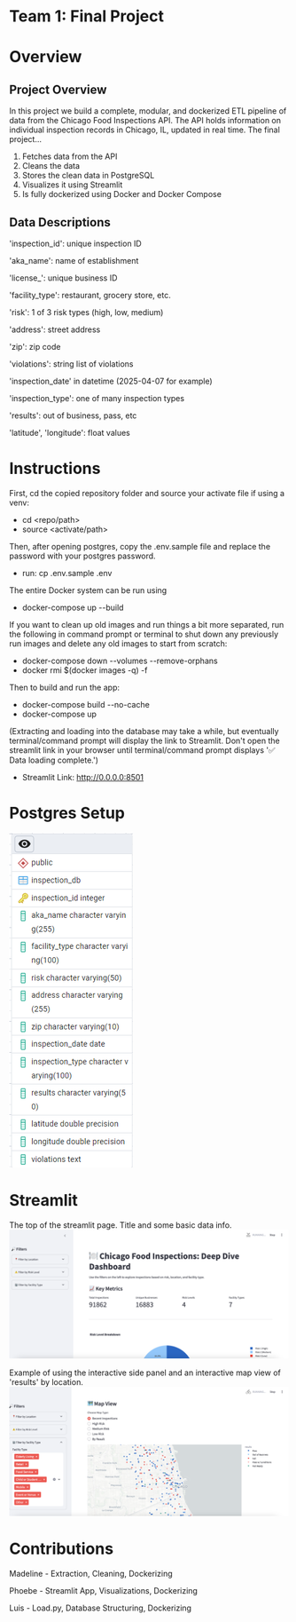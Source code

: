 # Team 1: Final Project

# Overview

## **Project Overview**
In this project we build a complete, modular, and dockerized ETL pipeline of data from the Chicago Food Inspections API. The API holds information on individual inspection records in Chicago, IL, updated in real time. The final project...

1. Fetches data from the API
2. Cleans the data
3. Stores the clean data in PostgreSQL
4. Visualizes it using Streamlit
5. Is fully dockerized using Docker and Docker Compose


## **Data Descriptions**

'inspection_id': unique inspection ID

'aka_name': name of establishment

'license_': unique business ID

'facility_type': restaurant, grocery store, etc.

'risk': 1 of 3 risk types (high, low, medium) 

'address': street address 

'zip': zip code

'violations': string list of violations

'inspection_date' in datetime (2025-04-07 for example)

'inspection_type': one of many inspection types

'results': out of business, pass, etc

'latitude', 'longitude': float values

# Instructions
First, cd the copied repository folder and source your activate file if using a venv:
- cd <repo/path>
- source <activate/path>

Then, after opening postgres, copy the .env.sample file and replace the password with your postgres password.
- run: cp .env.sample .env
  
The entire Docker system can be run using
- docker-compose up --build

If you want to clean up old images and run things a bit more separated, run the following in command prompt or terminal to shut down any previously run images and delete any old images to start from scratch:
- docker-compose down --volumes --remove-orphans
- docker rmi $(docker images -q) -f

Then to build and run the app:
- docker-compose build --no-cache
- docker-compose up
 
(Extracting and loading into the database may take a while, but eventually terminal/command prompt will display the link to Streamlit. Don't open the streamlit link in your browser until terminal/command prompt displays '✅ Data loading complete.')

- Streamlit Link: http://0.0.0.0:8501
# Postgres Setup
![Image](images/Postgres_Setup.png?raw=true)

# Streamlit 
The top of the streamlit page. Title and some basic data info.
![Image](images/streamlit1.png?raw=true)

Example of using the interactive side panel and an interactive map view of 'results' by location.
![Image](images/streamlit2.png?raw=true)

# Contributions

Madeline - Extraction, Cleaning, Dockerizing

Phoebe - Streamlit App, Visualizations, Dockerizing

Luis - Load.py, Database Structuring, Dockerizing


